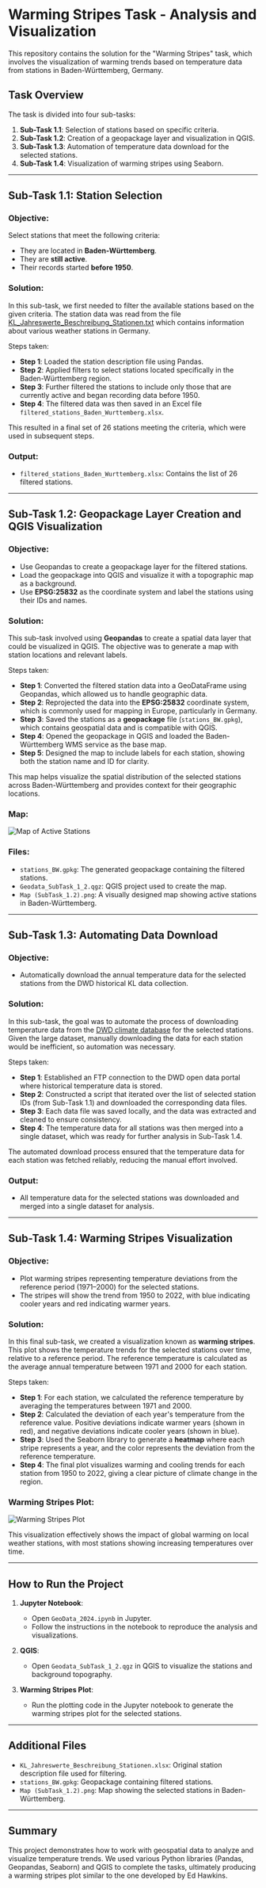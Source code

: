 # Warming Stripes Task - Analysis and Visualization

This repository contains the solution for the "Warming Stripes" task, which involves the visualization of warming trends based on temperature data from stations in Baden-Württemberg, Germany.

## Task Overview

The task is divided into four sub-tasks:

1. **Sub-Task 1.1**: Selection of stations based on specific criteria.
2. **Sub-Task 1.2**: Creation of a geopackage layer and visualization in QGIS.
3. **Sub-Task 1.3**: Automation of temperature data download for the selected stations.
4. **Sub-Task 1.4**: Visualization of warming stripes using Seaborn.

---

## Sub-Task 1.1: Station Selection

### Objective:
Select stations that meet the following criteria:
- They are located in **Baden-Württemberg**.
- They are **still active**.
- Their records started **before 1950**.

### Solution:

In this sub-task, we first needed to filter the available stations based on the given criteria. The station data was read from the file [KL_Jahreswerte_Beschreibung_Stationen.txt](https://opendata.dwd.de/climate_environment/CDC/observations_germany/climate/annual/kl/historical/KL_Jahreswerte_Beschreibung_Stationen.txt) which contains information about various weather stations in Germany.

Steps taken:
- **Step 1**: Loaded the station description file using Pandas.
- **Step 2**: Applied filters to select stations located specifically in the Baden-Württemberg region.
- **Step 3**: Further filtered the stations to include only those that are currently active and began recording data before 1950.
- **Step 4**: The filtered data was then saved in an Excel file `filtered_stations_Baden_Wurttemberg.xlsx`.

This resulted in a final set of 26 stations meeting the criteria, which were used in subsequent steps.

### Output:
- `filtered_stations_Baden_Wurttemberg.xlsx`: Contains the list of 26 filtered stations.

---

## Sub-Task 1.2: Geopackage Layer Creation and QGIS Visualization

### Objective:
- Use Geopandas to create a geopackage layer for the filtered stations.
- Load the geopackage into QGIS and visualize it with a topographic map as a background.
- Use **EPSG:25832** as the coordinate system and label the stations using their IDs and names.

### Solution:

This sub-task involved using **Geopandas** to create a spatial data layer that could be visualized in QGIS. The objective was to generate a map with station locations and relevant labels.

Steps taken:
- **Step 1**: Converted the filtered station data into a GeoDataFrame using Geopandas, which allowed us to handle geographic data.
- **Step 2**: Reprojected the data into the **EPSG:25832** coordinate system, which is commonly used for mapping in Europe, particularly in Germany.
- **Step 3**: Saved the stations as a **geopackage** file (`stations_BW.gpkg`), which contains geospatial data and is compatible with QGIS.
- **Step 4**: Opened the geopackage in QGIS and loaded the Baden-Württemberg WMS service as the base map.
- **Step 5**: Designed the map to include labels for each station, showing both the station name and ID for clarity.

This map helps visualize the spatial distribution of the selected stations across Baden-Württemberg and provides context for their geographic locations.

### Map:
![Map of Active Stations](Map%20(SubTask_1.2).png)

### Files:
- `stations_BW.gpkg`: The generated geopackage containing the filtered stations.
- `Geodata_SubTask_1_2.qgz`: QGIS project used to create the map.
- `Map (SubTask_1.2).png`: A visually designed map showing active stations in Baden-Württemberg.

---

## Sub-Task 1.3: Automating Data Download

### Objective:
- Automatically download the annual temperature data for the selected stations from the DWD historical KL data collection.

### Solution:

In this sub-task, the goal was to automate the process of downloading temperature data from the [DWD climate database](https://opendata.dwd.de/climate_environment/CDC/observations_germany/climate/annual/kl/historical/) for the selected stations. Given the large dataset, manually downloading the data for each station would be inefficient, so automation was necessary.

Steps taken:
- **Step 1**: Established an FTP connection to the DWD open data portal where historical temperature data is stored.
- **Step 2**: Constructed a script that iterated over the list of selected station IDs (from Sub-Task 1.1) and downloaded the corresponding data files.
- **Step 3**: Each data file was saved locally, and the data was extracted and cleaned to ensure consistency.
- **Step 4**: The temperature data for all stations was then merged into a single dataset, which was ready for further analysis in Sub-Task 1.4.

The automated download process ensured that the temperature data for each station was fetched reliably, reducing the manual effort involved.

### Output:
- All temperature data for the selected stations was downloaded and merged into a single dataset for analysis.

---

## Sub-Task 1.4: Warming Stripes Visualization

### Objective:
- Plot warming stripes representing temperature deviations from the reference period (1971–2000) for the selected stations.
- The stripes will show the trend from 1950 to 2022, with blue indicating cooler years and red indicating warmer years.

### Solution:

In this final sub-task, we created a visualization known as **warming stripes**. This plot shows the temperature trends for the selected stations over time, relative to a reference period. The reference temperature is calculated as the average annual temperature between 1971 and 2000 for each station.

Steps taken:
- **Step 1**: For each station, we calculated the reference temperature by averaging the temperatures between 1971 and 2000.
- **Step 2**: Calculated the deviation of each year's temperature from the reference value. Positive deviations indicate warmer years (shown in red), and negative deviations indicate cooler years (shown in blue).
- **Step 3**: Used the Seaborn library to generate a **heatmap** where each stripe represents a year, and the color represents the deviation from the reference temperature.
- **Step 4**: The final plot visualizes warming and cooling trends for each station from 1950 to 2022, giving a clear picture of climate change in the region.

### Warming Stripes Plot:
![Warming Stripes Plot](Warming%20Strip%20Plot.png)

This visualization effectively shows the impact of global warming on local weather stations, with most stations showing increasing temperatures over time.

---

## How to Run the Project

1. **Jupyter Notebook**:
   - Open `GeoData_2024.ipynb` in Jupyter.
   - Follow the instructions in the notebook to reproduce the analysis and visualizations.

2. **QGIS**:
   - Open `Geodata_SubTask_1_2.qgz` in QGIS to visualize the stations and background topography.

3. **Warming Stripes Plot**:
   - Run the plotting code in the Jupyter notebook to generate the warming stripes plot for the selected stations.

---

## Additional Files
- `KL_Jahreswerte_Beschreibung_Stationen.xlsx`: Original station description file used for filtering.
- `stations_BW.gpkg`: Geopackage containing filtered stations.
- `Map (SubTask_1.2).png`: Map showing the selected stations in Baden-Württemberg.

---

## Summary

This project demonstrates how to work with geospatial data to analyze and visualize temperature trends. We used various Python libraries (Pandas, Geopandas, Seaborn) and QGIS to complete the tasks, ultimately producing a warming stripes plot similar to the one developed by Ed Hawkins.
